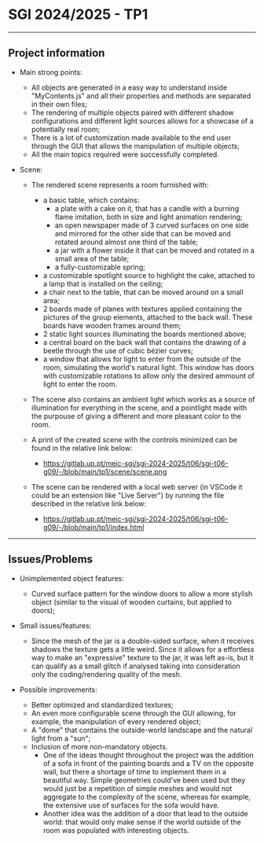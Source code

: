 # SGI 2024/2025 - TP1
----
## Project information

- Main strong points:
  - All objects are generated in a easy way to understand inside "MyContents.js" and all their properties and methods are separated in their own files;
  - The rendering of multiple objects paired with different shadow configurations and different light sources allows for a showcase of a potentially real room;
  - There is a lot of customization made available to the end user through the GUI that allows the manipulation of multiple objects;
  - All the main topics required were successfully completed.

- Scene:
  - The rendered scene represents a room furnished with:
    - a basic table, which contains:
      - a plate with a cake on it, that has a candle with a burning flame imitation, both in size and light animation rendering;
      - an open newspaper made of 3 curved surfaces on one side and mirrored for the other side that can be moved and rotated around almost one third of the table;
      - a jar with a flower inside it that can be moved and rotated in a small area of the table;
      - a fully-customizable spring;
    - a customizable spotlight source to highlight the cake, attached to a lamp that is installed on the ceiling;
    - a chair next to the table, that can be moved around on a small area;
    - 2 boards made of planes with textures applied containing the pictures of the group elements, attached to the back wall. These boards have wooden frames around them;
    - 2 static light sources illuminating the boards mentioned above;
    - a central board on the back wall that contains the drawing of a beetle through the use of cubic bézier curves;
    - a window that allows for light to enter from the outside of the room, simulating the world's natural light. This window has doors with customizable rotations to allow only the desired ammount of light to enter the room.
  - The scene also contains an ambient light which works as a source of illumination for everything in the scene, and a pointlight made with the purpouse of giving a different and more pleasant color to the room.

  - A print of the created scene with the controls minimized can be found in the relative link below:
    - https://gitlab.up.pt/meic-sgi/sgi-2024-2025/t06/sgi-t06-g09/-/blob/main/tp1/scene/scene.png

  - The scene can be rendered with a local web server (in VSCode it could be an extension like "Live Server") by running the file described in the relative link below:
    - https://gitlab.up.pt/meic-sgi/sgi-2024-2025/t06/sgi-t06-g09/-/blob/main/tp1/index.html
----
## Issues/Problems

- Unimplemented object features:
  - Curved surface pattern for the window doors to allow a more stylish object (similar to the visual of wooden curtains, but applied to doors);

- Small issues/features:
  - Since the mesh of the jar is a double-sided surface, when it receives shadows the texture gets a little weird. Since it allows for a effortless way to make an "expressive" texture to the jar, it was left as-is, but it can qualify as a small glitch if analysed taking into consideration only the coding/rendering quality of the mesh.

- Possible improvements:
  - Better optimized and standardized textures;
  - An even more configurable scene through the GUI allowing, for example, the manipulation of every rendered object;
  - A "dome" that contains the outside-world landscape and the natural light from a "sun";
  - Inclusion of more non-mandatory objects.
    - One of the ideas thought throughout the project was the addition of a sofa in front of the painting boards and a TV on the opposite wall, but there a shortage of time to implement them in a beautiful way. Simple geometries could've been used but they would just be a repetition of simple meshes and would not aggregate to the complexity of the scene, whereas for example, the extensive use of surfaces for the sofa would have.
    - Another idea was the addition of a door that lead to the outside world: that would only make sense if the world outside of the room was populated with interesting objects.